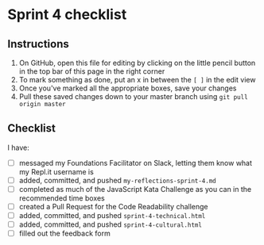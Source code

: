 # Sprint 4 checklist

## Instructions
1. On GitHub, open this file for editing by clicking on the little pencil button in the top bar of this page in the right corner
2. To mark something as done, put an x in between the `[ ]` in the edit view
3. Once you've marked all the appropriate boxes, save your changes
4. Pull these saved changes down to your master branch using `git pull origin master`

## Checklist
I have:
- [ ] messaged my Foundations Facilitator on Slack, letting them know what my Repl.it username is
- [ ] added, committed, and pushed `my-reflections-sprint-4.md`
- [ ] completed as much of the JavaScript Kata Challenge as you can in the recommended time boxes
- [ ] created a Pull Request for the Code Readability challenge
- [ ] added, committed, and pushed `sprint-4-technical.html` 
- [ ] added, committed, and pushed `sprint-4-cultural.html` 
- [ ] filled out the feedback form
